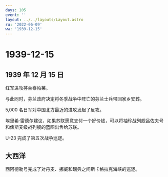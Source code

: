 ```yaml
---
days: 105
event: ''
layout: ../../layouts/Layout.astro
ru: '2022-06-09'
ww: '1939-12-15'
---
```


# 1939-12-15

## 1939 年 12 月 15 日

红军进攻芬兰泰帕莱。

与此同时，芬兰政府决定将冬季战争中阵亡的芬兰士兵带回家乡安葬。

5,000 名日军对中国北方最近的进攻发起了反攻。

埃里希·雷德尔建议，如果苏联愿意支付一个好价钱，可以将袖珍战列舰吕佐夫号和俾斯麦级战列舰的蓝图出售给苏联。

U-23 完成了第五次战争巡逻。

## 大西洋

西阿德勒号完成了对丹麦、挪威和瑞典之间斯卡格拉克海峡的巡逻。